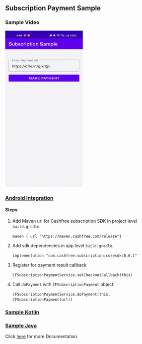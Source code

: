 ## Subscription Payment Sample

### Sample Video
<img src="media/sample.gif" alt="Subscription Sample" width="250" height="500"/>

### [Android Integration](https://github.com/cashfree/android-subscription-sdk/blob/master/Subscription-sample/app/src/main/java/com/cashfree/susbcription/sample/MainActivityKotlin.kt) 

#### Steps

1. Add Maven url for Cashfree subscription SDK in project level `build.gradle`.

   `maven { url "https://maven.cashfree.com/release"}`

2. Add sdk dependencies in app level `build.gradle`.

   `implementation "com.cashfree.subscription:coresdk:0.0.1"`

3. Register for payment result callback

   `CFSubscriptionPaymentService.setCheckoutCallback(this)`

4. Call `doPayment` with `CFSubscriptionPayment` object.

   `CFSubscriptionPaymentService.doPayment(this, CFSubscriptionPayment(url))`

### [Sample Kotlin](https://github.com/cashfree/android-subscription-sdk/blob/master/Subscription-sample/app/src/main/java/com/cashfree/susbcription/sample/MainActivityKotlin.kt)
### [Sample Java](https://github.com/cashfree/android-subscription-sdk/blob/master/Subscription-sample/app/src/main/java/com/cashfree/susbcription/sample/MainActivityJava.java)




Click [here](https://docs.cashfree.com/docs/subscription-android-sdk) for more Documentation.
